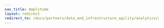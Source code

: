 ```yaml
---
nav_title: Amplitude
layout: redirect
redirect_to: /docs/partners/data_and_infrastructure_agility/analytics/amplitude/amplitude_for_currents/#data-import-integration
---
```

